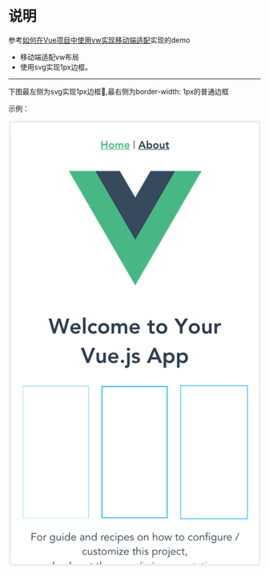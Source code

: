 # 说明 #

参考[如何在Vue项目中使用vw实现移动端适配](https://www.w3cplus.com/mobile/vw-layout-in-vue.html)实现的demo


* 移动端适配vw布局
* 使用svg实现1px边框。

***

下图最左侧为svg实现1px边框,最右侧为border-width: 1px的普通边框

示例：

![Alt 示例图片](/example.png)